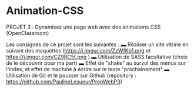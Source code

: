 # Animation-CSS
PROJET 3 : Dynamisez une page web avec des animations CSS (OpenClassroom)

Les consignes de ce projet sont les suivantes :
▬ Réaliser un site vitrine en suivant des maquettes (https://i.imgur.com/ZzWfKb1.png et https://i.imgur.com/CZ9RC5t.png )
▬ Utilisation de SASS facultative (choix de le découvrir pour ma part)
▬ Effet de "shake" au survol des menus sur l'index, et effet de machine à écrire sur le texte "prochainement"
▬ Utilisation de Git et le pousser sur Github (repository : https://github.com/PaulineLesueur/PrepWebP3)
